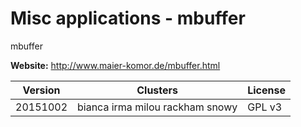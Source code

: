 # Misc applications - mbuffer

mbuffer



**Website:** <http://www.maier-komor.de/mbuffer.html>

| Version | Clusters | License |
| ------- | -------- | ------- |
| 20151002 | bianca irma milou rackham snowy | GPL v3 |

